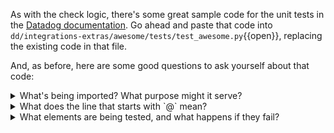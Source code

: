 As with the check logic, there's some great sample code for the unit tests in the [Datadog documentation](https://docs.datadoghq.com/developers/integrations/new_check_howto/#writing-tests). Go ahead and paste that code into `dd/integrations-extras/awesome/tests/test_awesome.py`{{open}}, replacing the existing code in that file.

And, as before, here are some good questions to ask yourself about that code:
<details>
  <summary>What's being imported? What purpose might it serve?</summary>
  
  - `pytest` is a [common testing framework](https://docs.pytest.org/en/stable/) for Python.
  
</details>
<details>
  <summary>What does the line that starts with `@` mean?</summary>
  
  - The @ symbol is called a "decorator" in Python. These can be used lots of ways, but in this case, it ["marks"](https://docs.pytest.org/en/stable/example/markers.html) the subsequent code block as a unit test.
  
</details>
<details>
  <summary>What elements are being tested, and what happens if they fail?</summary>
  
  - The first 3 tests check to make sure that a `ConfigurationError` is raised for an empty instance, an instance with only the url, and an instance with only a search string. The last test makes sure that a "proper" configuration with a url and a search string does not throw an error.
  
</details>